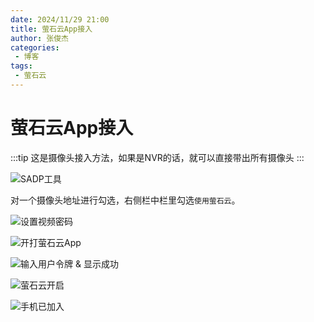 ```yaml
---
date: 2024/11/29 21:00
title: 萤石云App接入
author: 张俊杰
categories:
 - 博客
tags:
 - 萤石云
---
```


# 萤石云App接入
:::tip 
这是摄像头接入方法，如果是NVR的话，就可以直接带出所有摄像头
:::

![SADP工具](https://gitee.com/zhangjunjiee/article-images/raw/master/images/202411292318047.png)

对一个摄像头地址进行勾选，右侧栏中栏里勾选`使用萤石云`。

![设置视频密码](https://gitee.com/zhangjunjiee/article-images/raw/master/images/202411292320484.png)


<!-- ![打开萤石App](https://gitee.com/zhangjunjiee/article-images/raw/master/images/202411292348550.png)

![菜单 - 我的](https://gitee.com/zhangjunjiee/article-images/raw/master/images/202411292348808.png)

![个人信息设置](https://gitee.com/zhangjunjiee/article-images/raw/master/images/202411292349025.png)

![记住用户令牌](https://gitee.com/zhangjunjiee/article-images/raw/master/images/202411292349985.png) -->

![开打萤石云App](https://gitee.com/zhangjunjiee/article-images/raw/master/images/202412012255397.png)

![输入用户令牌 & 显示成功](https://gitee.com/zhangjunjiee/article-images/raw/master/images/202411292342019.png)

![萤石云开启](https://gitee.com/zhangjunjiee/article-images/raw/master/images/202411292343222.png)

![手机已加入](https://gitee.com/zhangjunjiee/article-images/raw/master/images/202411292350468.png)












